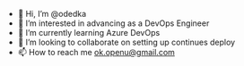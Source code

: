 - 👋 Hi, I’m @odedka
- 👀 I’m interested in advancing as a DevOps Engineer
- 🌱 I’m currently learning Azure DevOps
- 💞️ I’m looking to collaborate on setting up continues deploy
- 📫 How to reach me ok.openu@gmail.com

<!---
odedka/odedka is a ✨ special ✨ repository because its `README.md` (this file) appears on your GitHub profile.
You can click the Preview link to take a look at your changes.
--->
